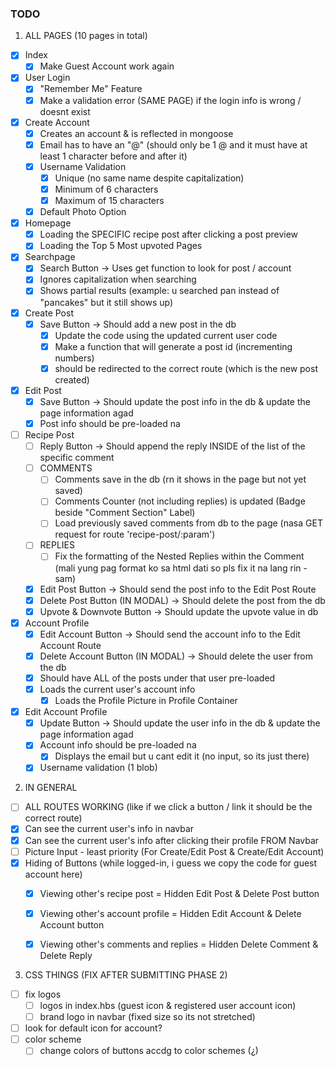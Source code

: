 ### **TODO**
1. ALL PAGES (10 pages in total)
- [X] Index
  - [X] Make Guest Account work again
- [X] User Login
  - [X] "Remember Me" Feature
  - [X] Make a validation error (SAME PAGE) if the login info is wrong / doesnt exist 
- [X] Create Account
  - [x] Creates an account & is reflected in mongoose
  - [x] Email has to have an "@" (should only be 1 @ and it must have at least 1 character before and after it)
  - [x] Username Validation
    - [x] Unique (no same name despite capitalization)
    - [x] Minimum of 6 characters
    - [x] Maximum of 15 characters
  - [x] Default Photo Option
- [X] Homepage
  - [X] Loading the SPECIFIC recipe post after clicking a post preview
  - [X] Loading the Top 5 Most upvoted Pages
- [X] Searchpage
  - [x] Search Button -> Uses get function to look for post / account
  - [X] Ignores capitalization when searching
  - [x] Shows partial results (example: u searched pan instead of "pancakes" but it still shows up)
- [x] Create Post
  - [x] Save Button -> Should add a new post in the db
    - [x] Update the code using the updated current user code
    - [x] Make a function that will generate a post id (incrementing numbers)
    - [X] should be redirected to the correct route (which is the new post created)
- [X] Edit Post
  - [X] Save Button -> Should update the post info in the db & update the page information agad
  - [X] Post info should be pre-loaded na
- [ ] Recipe Post
  - [ ] Reply Button -> Should append the reply INSIDE of the list of the specific comment
  - [ ] COMMENTS
    - [ ] Comments save in the db (rn it shows in the page but not yet saved)
    - [ ] Comments Counter (not including replies) is updated (Badge beside "Comment Section" Label)
    - [ ] Load previously saved comments from db to the page (nasa GET request for route 'recipe-post/:param')
  - [ ] REPLIES
    - [ ] Fix the formatting of the Nested Replies within the Comment (mali yung pag format ko sa html dati so pls fix it na lang rin -sam)
  - [X] Edit Post Button -> Should send the post info to the Edit Post Route
  - [X] Delete Post Button (IN MODAL) -> Should delete the post from the db
  - [X] Upvote & Downvote Button -> Should update the upvote value in db
- [X] Account Profile
  - [X] Edit Account Button -> Should send the account info to the Edit Account Route
  - [X] Delete Account Button (IN MODAL) -> Should delete the user from the db
  - [X] Should have ALL of the posts under that user pre-loaded
  - [X] Loads the current user's account info
    - [X] Loads the Profile Picture in Profile Container
- [X] Edit Account Profile
  - [X] Update Button -> Should update the user info in the db & update the page information agad
  - [X] Account info should be pre-loaded na
    - [X] Displays the email but u cant edit it (no input, so its just there)
  - [x] Username validation (1 blob)
2. IN GENERAL
- [ ] ALL ROUTES WORKING (like if we click a button / link it should be the correct route)
- [X] Can see the current user's info in navbar
- [X] Can see the current user's info after clicking their profile FROM Navbar
- [ ] Picture Input - least priority (For Create/Edit Post & Create/Edit Account)
- [X] Hiding of Buttons (while logged-in, i guess we copy the code for guest account here)
  - [X] Viewing other's recipe post = Hidden Edit Post & Delete Post button
  - [X] Viewing other's account profile = Hidden Edit Account & Delete Account button
  - [X] Viewing other's comments and replies = Hidden Delete Comment & Delete Reply


3. CSS THINGS (FIX AFTER SUBMITTING PHASE 2)
- [ ] fix logos
  - [ ] logos in index.hbs (guest icon & registered user account icon)
  - [ ] brand logo in navbar (fixed size so its not stretched)
- [ ] look for default icon for account?
- [ ] color scheme
  - [ ] change colors of buttons accdg to color schemes (¿)
